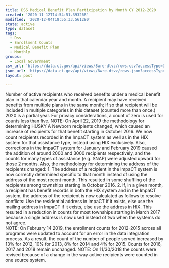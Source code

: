 ```yaml
---
title: DSS Medical Benefit Plan Participation by Month CY 2012-2020
created: '2020-11-12T14:54:51.393268'
modified: '2020-12-04T18:55:33.561280'
state: active
type: dataset
tags:
  - Dss
  - Enrollment Counts
  - Medical Benefit Plan
  - Monthly
groups:
  - Local Government
csv_url: 'https://data.ct.gov/api/views/8wre-dtvz/rows.csv?accessType=DOWNLOAD'
json_url: 'https://data.ct.gov/api/views/8wre-dtvz/rows.json?accessType=DOWNLOAD'
layout: post

---
```

Number of active recipients who received benefits under a medical benefit plan in that calendar year and month. A recipient may have received benefits from multiple plans in the same month; if so that recipient will be included in multiple categories in this dataset (counted more than once.)
2020 is a partial year.
For privacy considerations, a count of zero is used for counts less than five.
NOTE: On April 22, 2019 the methodology for determining HUSKY A Newborn recipients changed, which caused an increase of recipients for that benefit starting in October 2016. We now count recipients recorded in the ImpaCT system as well as in the HIX system for that assistance type, instead using HIX exclusively.
Also, corrections in the ImpaCT system for January and February 2019 caused the addition of around 2000 and 3000 recipients respectively, and the counts for many types of assistance (e.g. SNAP) were adjusted upward for those 2 months.
Also, the methodology for determining the address of the recipients changed:
    1. The address of a recipient in the ImpaCT system is now correctly determined specific to that month instead of using the address of the most recent month. This resulted in some shuffling of the recipients among townships starting in October 2016.
    2. If, in a given month, a recipient has benefit records in both the HIX system and in the ImpaCT system, the address of the recipient is now calculated as follows to resolve conflicts: Use the residential address in ImpaCT if it exists, else use the mailing address in ImpaCT if it exists, else use the address in HIX. This resulted in a reduction in counts for most townships starting in March 2017 because a single address is now used instead of two when the systems do not agree.\
NOTE: On February 14 2019, the enrollment counts for 2012-2015 across all programs were updated to account for an error in the data integration process. As a result, the count of the number of people served increased by 13% for 2012, 10% for 2013, 8% for 2014 and 4% for 2015. Counts for 2016, 2017 and 2018 remain unchanged.
NOTE: On 11/30/2018 the counts were revised because of a change in the way active recipients were counted in one source system.
